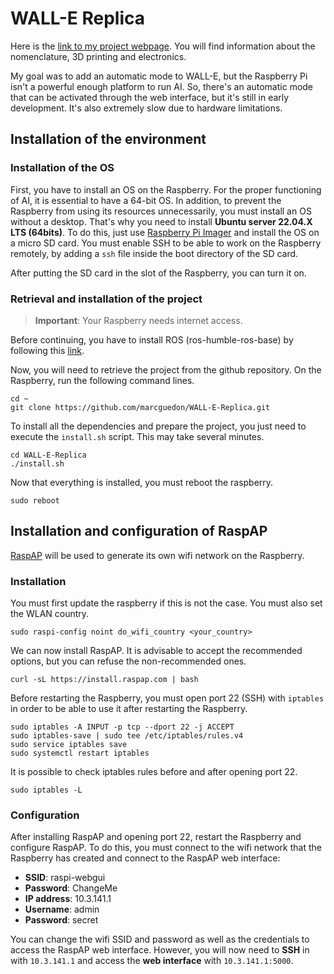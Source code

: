# WALL-E Replica

Here is the [link to my project webpage](http://thedraill.e-monsite.com/pages/projects/wall-e-replica.html). You will find information about the nomenclature, 3D printing and electronics.

My goal was to add an automatic mode to WALL-E, but the Raspberry Pi isn't a powerful enough platform to run AI. So, there's an automatic mode that can be activated through the web interface, but it's still in early development. It's also extremely slow due to hardware limitations.

## Installation of the environment

### Installation of the OS

First, you have to install an OS on the Raspberry. For the proper functioning of AI, it is essential to have a 64-bit OS. In addition, to prevent the Raspberry from using its resources unnecessarily, you must install an OS without a desktop. That's why you need to install **Ubuntu server 22.04.X LTS (64bits)**. To do this, just use [Raspberry Pi Imager](https://www.raspberrypi.com/software/) and install the OS on a micro SD card. You must enable SSH to be able to work on the Raspberry remotely, by adding a `ssh` file inside the boot directory of the SD card.

After putting the SD card in the slot of the Raspberry, you can turn it on.

### Retrieval and installation of the project

> **Important**:
> Your Raspberry needs internet access.

Before continuing, you have to install ROS (ros-humble-ros-base) by following this [link](https://docs.ros.org/en/humble/Installation/Ubuntu-Install-Debs.html).

Now, you will need to retrieve the project from the github repository. On the Raspberry, run the following command lines.

```console
cd ~
git clone https://github.com/marcguedon/WALL-E-Replica.git
```

To install all the dependencies and prepare the project, you just need to execute the `install.sh` script. This may take several minutes.

```console
cd WALL-E-Replica
./install.sh
```

Now that everything is installed, you must reboot the raspberry.

```console
sudo reboot
```

## Installation and configuration of RaspAP

[RaspAP](https://raspap.com/) will be used to generate its own wifi network on the Raspberry.

### Installation

You must first update the raspberry if this is not the case. You must also set the WLAN country.

```console
sudo raspi-config noint do_wifi_country <your_country>
```

We can now install RaspAP. It is advisable to accept the recommended options, but you can refuse the non-recommended ones.

```console
curl -sL https://install.raspap.com | bash
```

Before restarting the Raspberry, you must open port 22 (SSH) with `iptables` in order to be able to use it after restarting the Raspberry.

```console
sudo iptables -A INPUT -p tcp --dport 22 -j ACCEPT
sudo iptables-save | sudo tee /etc/iptables/rules.v4
sudo service iptables save
sudo systemctl restart iptables
```

It is possible to check iptables rules before and after opening port 22.

```console
sudo iptables -L
```

### Configuration

After installing RaspAP and opening port 22, restart the Raspberry and configure RaspAP. To do this, you must connect to the wifi network that the Raspberry has created and connect to the RaspAP web interface:

- **SSID**: raspi-webgui
- **Password**: ChangeMe
- **IP address**: 10.3.141.1
- **Username**: admin
- **Password**: secret

You can change the wifi SSID and password as well as the credentials to access the RaspAP web interface. However, you will now need to **SSH** in with `10.3.141.1` and access the **web interface** with `10.3.141.1:5000`.
